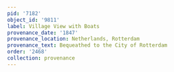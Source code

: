 ```yaml
---
pid: '7182'
object_id: '9811'
label: Village View with Boats
provenance_date: '1847'
provenance_location: Netherlands, Rotterdam
provenance_text: Bequeathed to the City of Rotterdam
order: '2468'
collection: provenance
---
```

